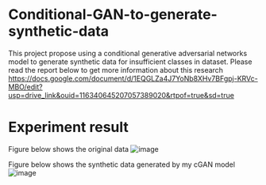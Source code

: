 # Conditional-GAN-to-generate-synthetic-data
This project propose using a conditional generative adversarial networks model to generate synthetic data for insufficient classes in dataset. Please read the report below to get more information about this research
https://docs.google.com/document/d/1EQGLZa4J7YoNb8XHv7BFgpj-KRVc-MBO/edit?usp=drive_link&ouid=116340645207057389020&rtpof=true&sd=true
# Experiment result
Figure below shows the original data
![image](https://github.com/minhanh15mh/Conditional-GAN-to-generate-synthetic-data/assets/86044915/a74a0bb0-a2ce-43a9-8753-a86deaf65eca)

Figure below shows the synthetic data generated by my cGAN model
![image](https://github.com/minhanh15mh/Conditional-GAN-to-generate-synthetic-data/assets/86044915/03c66cca-3dc4-4ebc-a1d0-37aeefc86003)

